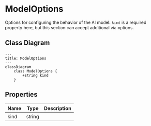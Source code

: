 # ModelOptions

Options for configuring the behavior of the AI model.
`kind` is a required property here, but this section can accept additional via options.

## Class Diagram

```mermaid
---
title: ModelOptions
---
classDiagram
    class ModelOptions {
        +string kind
    }
```

## Properties

| Name | Type | Description |
| ---- | ---- | ----------- |
| kind | string |   |
